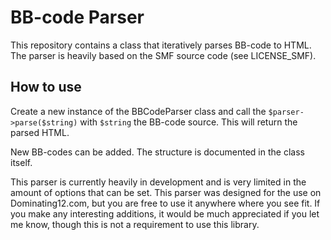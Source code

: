 BB-code Parser
==============
This repository contains a class that iteratively parses BB-code to HTML. The parser is heavily based on the SMF source code (see LICENSE_SMF).

How to use
----------
Create a new instance of the BBCodeParser class and call the `$parser->parse($string)` with `$string` the BB-code source. This will return the parsed HTML.

New BB-codes can be added. The structure is documented in the class itself.

This parser is currently heavily in development and is very limited in the amount of options that can be set. This parser was designed for the use on Dominating12.com, but you are free to use it anywhere where you see fit. If you make any interesting additions, it would be much appreciated if you let me know, though this is not a requirement to use this library.
